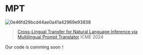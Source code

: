 # MPT

![0e46fd29bcd44ae0a41a42969e93838](https://github.com/qiuxiaoyu9954/MPT/assets/84296997/dc92deac-3746-4963-814d-305ad73e59bf)

>[Cross-Lingual Transfer for Natural Language Inference via Multilingual Prompt Translator](https://arxiv.org/pdf/2403.12407)
>ICME 2024

Our code is comming soon！

